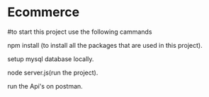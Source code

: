 # Ecommerce

#to start this project use the following cammands

npm install (to install all the packages that are used in this project).

setup mysql database locally.

node server.js(run the project).

run the Api's on  postman.
